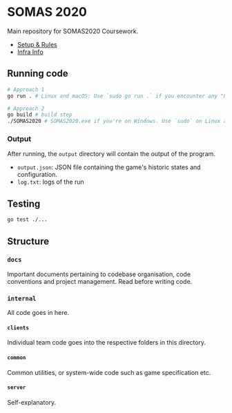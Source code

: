 # SOMAS 2020

Main repository for SOMAS2020 Coursework.

- [Setup & Rules](./docs/SETUP.md)
- [Infra Info](./docs/INFRA.md)

## Running code
```bash
# Approach 1
go run . # Linux and macOS: Use `sudo go run .` if you encounter any "Permission denied" errors.

# Approach 2
go build # build step
./SOMAS2020 # SOMAS2020.exe if you're on Windows. Use `sudo` on Linux and macOS as Approach 1 if required.
```

### Output
After running, the `output` directory will contain the output of the program.
- `output.json`: JSON file containing the game's historic states and configuration.
- `log.txt`: logs of the run

## Testing
```bash
go test ./...
```

## Structure

### `docs`
Important documents pertaining to codebase organisation, code conventions and project management. Read before writing code.

### `internal`
All code goes in here.

#### `clients`
Individual team code goes into the respective folders in this directory.

#### `common`
Common utilities, or system-wide code such as game specification etc.

#### `server`
Self-explanatory.
